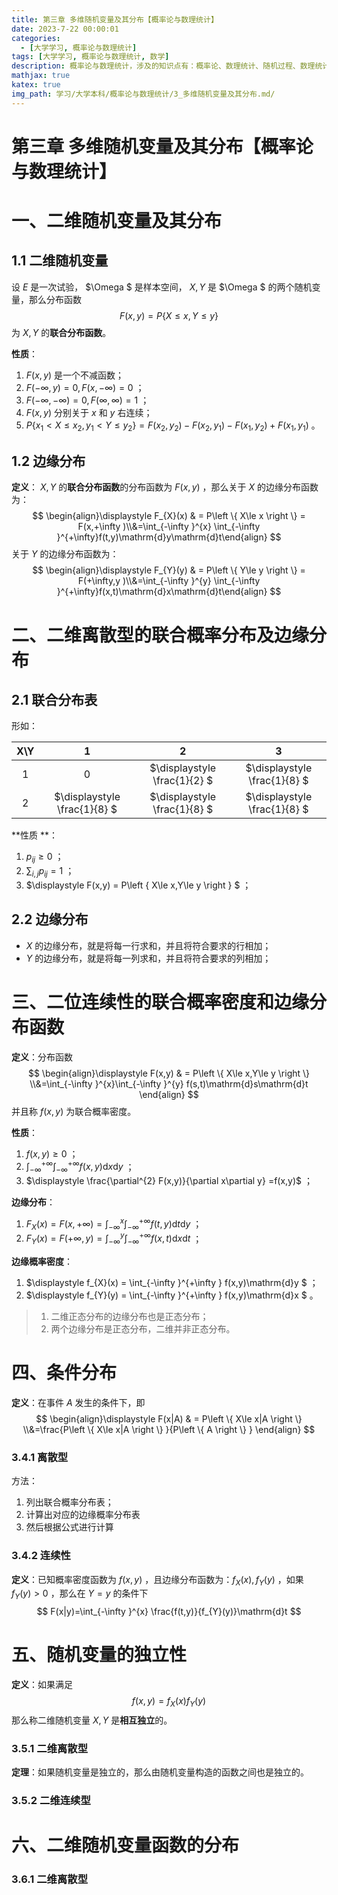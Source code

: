```yaml
---
title: 第三章 多维随机变量及其分布【概率论与数理统计】
date: 2023-7-22 00:00:01
categories:
  - [大学学习, 概率论与数理统计]
tags: [大学学习, 概率论与数理统计, 数学]
description: 概率论与数理统计，涉及的知识点有：概率论、数理统计、随机过程、数理统计方法
mathjax: true
katex: true
img_path: 学习/大学本科/概率论与数理统计/3_多维随机变量及其分布.md/
---
```


# 第三章 多维随机变量及其分布【概率论与数理统计】

# 一、二维随机变量及其分布

## 1.1 二维随机变量

设 $E$ 是一次试验， $\Omega $ 是样本空间， $X,Y$ 是 $\Omega $ 的两个随机变量，那么分布函数
$$
F(x,y) = P\left \{ X\le x,Y\le y \right \} 
$$
为 $X,Y$ 的**联合分布函数**。

**性质**：

1.  $F(x,y)$ 是一个不减函数；
2.  $F(-\infty,y)=0,F(x,-\infty)=0$ ；
3.  $F(-\infty,-\infty)=0,F(\infty,\infty)=1$ ；
4.  $F(x,y)$ 分别关于 $x$ 和 $y$ 右连续；
5.  $P\left \{ x_{1}< X\le x_{2},y_{1}< Y\le y_{2} \right \}=F(x_{2},y_{2}) -F(x_{2},y_{1})-F(x_{1},y_{2})+F(x_{1},y_{1})$ 。

## 1.2 边缘分布

**定义**： $X,Y$ 的**联合分布函数**的分布函数为 $F(x,y)$ ，那么关于 $X$ 的边缘分布函数为：
$$
\begin{align}\displaystyle F_{X}(x) & = P\left \{ X\le x \right \}  = F(x,+\infty )\\&=\int_{-\infty }^{x} \int_{-\infty }^{+\infty}f(t,y)\mathrm{d}y\mathrm{d}t\end{align}
$$
 关于 $Y$ 的边缘分布函数为：
$$
\begin{align}\displaystyle F_{Y}(y) & = P\left \{ Y\le y \right \}  = F(+\infty,y )\\&=\int_{-\infty }^{y} \int_{-\infty }^{+\infty}f(x,t)\mathrm{d}x\mathrm{d}t\end{align}
$$


# 二、二维离散型的联合概率分布及边缘分布

## 2.1 联合分布表

形如：

| X\Y  |              1               |              2               |              3               |
| :--: | :--------------------------: | :--------------------------: | :--------------------------: |
|  1   |             $0$              | $\displaystyle \frac{1}{2} $ | $\displaystyle \frac{1}{8} $ |
|  2   | $\displaystyle \frac{1}{8} $ | $\displaystyle \frac{1}{8} $ | $\displaystyle \frac{1}{8} $ |



**性质 **：

1.  $p_{ij}\ge 0$ ；
2.  $\sum_{i,j}p_{ij}=1$ ；
3.  $\displaystyle F(x,y) = P\left \{ X\le x,Y\le y \right \} $ ；

## 2.2 边缘分布

- $X$ 的边缘分布，就是将每一行求和，并且将符合要求的行相加；
- $Y$ 的边缘分布，就是将每一列求和，并且将符合要求的列相加；

# 三、二位连续性的联合概率密度和边缘分布函数

**定义**：分布函数
$$
\begin{align}\displaystyle F(x,y) & = P\left \{ X\le x,Y\le y \right \} \\&=\int_{-\infty }^{x}\int_{-\infty }^{y} f(s,t)\mathrm{d}s\mathrm{d}t \end{align}
$$
并且称 $f(x,y)$ 为联合概率密度。

**性质**：

1.  $f(x,y)\ge 0$ ；
2.  $\displaystyle \int_{-\infty }^{+\infty}\int_{-\infty }^{+\infty} f(x,y)\mathrm{d}x\mathrm{d}y$ ；
3.  $\displaystyle \frac{\partial^{2}  F(x,y)}{\partial x\partial y} =f(x,y)$ ；



**边缘分布**：

1.  $\displaystyle F_{X} (x)=F(x,+\infty )=\int_{- \infty }^{x} \int_{-\infty }^{+\infty } f(t,y)\mathrm{d}t\mathrm{d}y$ ；
2.  $\displaystyle F_{Y} (x)=F(+\infty,y)=\int_{- \infty }^{y} \int_{-\infty }^{+\infty } f(x,t)\mathrm{d}x\mathrm{d}t$ ；

**边缘概率密度**：

1.  $\displaystyle f_{X}(x) = \int_{-\infty }^{+\infty } f(x,y)\mathrm{d}y $ ；
1.  $\displaystyle f_{Y}(y) = \int_{-\infty }^{+\infty } f(x,y)\mathrm{d}x $ 。

> 1. 二维正态分布的边缘分布也是正态分布；
> 2. 两个边缘分布是正态分布，二维并非正态分布。

# 四、条件分布

**定义**：在事件 $A$ 发生的条件下，即
$$
\begin{align}\displaystyle F(x|A) & = P\left \{ X\le x|A \right \} \\&=\frac{P\left \{  X\le x|A \right \} }{P\left \{ A \right \} } \end{align}
$$

### 3.4.1 离散型

方法：

1. 列出联合概率分布表；
2. 计算出对应的边缘概率分布表
3. 然后根据公式进行计算

### 3.4.2 连续性

**定义**：已知概率密度函数为 $f(x,y)$ ，且边缘分布函数为：$f_{X}(x),f_{Y}(y)$ ，如果 $f_{Y}(y)>0$ ，那么在 $Y=y$ 的条件下
$$
F(x|y)=\int_{-\infty }^{x} \frac{f(t,y)}{f_{Y}(y)}\mathrm{d}t
$$


# 五、随机变量的独立性

**定义**：如果满足
$$
f(x,y) = f_{X}(x)f_{Y}(y)
$$
那么称二维随机变量 $X,Y$ 是**相互独立**的。

### 3.5.1 二维离散型

**定理**：如果随机变量是独立的，那么由随机变量构造的函数之间也是独立的。

### 3.5.2 二维连续型

# 六、二维随机变量函数的分布

### 3.6.1 二维离散型

